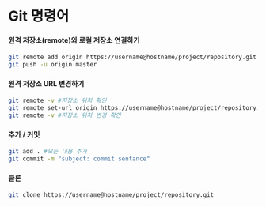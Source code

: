 # Git 명령어

#### 원격 저장소(remote)와 로컬 저장소 연결하기
```bash
git remote add origin https://username@hostname/project/repository.git
git push -u origin master
```


#### 원격 저장소 URL 변경하기
```bash
git remote -v #저장소 위치 확인
git remote set-url origin https://username@hostname/project/repository.git
git remote -v #저장소 위치 변경 확인
```


#### 추가 / 커밋
```bash
git add . #모든 내용 추가
git commit -m "subject: commit sentance"
```


#### 클론
```bash
git clone https://username@hostname/project/repository.git
```